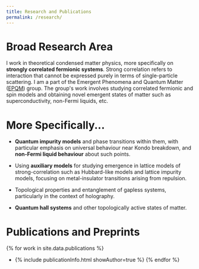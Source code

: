 ```yaml
---
title: Research and Publications
permalink: /research/
---
```


# Broad Research Area
I work in theoretical condensed matter physics, more specifically on **strongly correlated fermionic systems**. Strong correlation refers to interaction that cannot be expressed purely in terms of single-particle scattering. I am a part of the Emergent Phenomena and Quantum Matter ([EPQM](https://www.iiserkol.ac.in/~slal/index.html)) group. The group's work involves studying correlated fermionic and spin models and obtaining novel emergent states of matter such as superconductivity, non-Fermi liquids, etc.

# More Specifically...

- **Quantum impurity models** and phase transitions within them, with particular emphasis on universal behaviour near Kondo breakdown, and **non-Fermi liquid behaviour** about such points.

- Using **auxiliary models** for studying emergence in lattice models of strong-correlation such as Hubbard-like models and lattice impurity models, focusing on metal-insulator transitions arising from repulsion.

- Topological properties and entanglement of gapless systems, particularly in the context of holography.

- **Quantum hall systems** and other topologically active states of matter.

# Publications and Preprints

{% for work in site.data.publications %}
- {% include publicationInfo.html showAuthor=true %}
{% endfor %}
